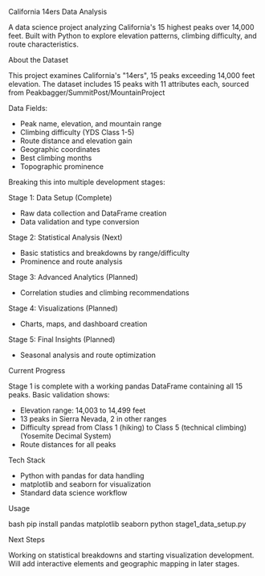 California 14ers Data Analysis

A data science project analyzing California's 15 highest peaks over 14,000 feet. Built with Python to explore elevation patterns, climbing difficulty, and route characteristics.

About the Dataset

This project examines California's "14ers", 15 peaks exceeding 14,000 feet elevation. The dataset includes 15 peaks with 11 attributes each, sourced from Peakbagger/SummitPost/MountainProject

Data Fields:
- Peak name, elevation, and mountain range
- Climbing difficulty (YDS Class 1-5) 
- Route distance and elevation gain
- Geographic coordinates
- Best climbing months
- Topographic prominence


Breaking this into multiple development stages:

Stage 1: Data Setup (Complete)
- Raw data collection and DataFrame creation
- Data validation and type conversion

Stage 2: Statistical Analysis (Next)
- Basic statistics and breakdowns by range/difficulty
- Prominence and route analysis  

Stage 3: Advanced Analytics (Planned)
- Correlation studies and climbing recommendations

Stage 4: Visualizations (Planned) 
- Charts, maps, and dashboard creation

Stage 5: Final Insights (Planned)
- Seasonal analysis and route optimization

Current Progress

Stage 1 is complete with a working pandas DataFrame containing all 15 peaks. Basic validation shows:

- Elevation range: 14,003 to 14,499 feet
- 13 peaks in Sierra Nevada, 2 in other ranges  
- Difficulty spread from Class 1 (hiking) to Class 5 (technical climbing) (Yosemite Decimal System)
- Route distances for all peaks

Tech Stack

- Python with pandas for data handling
- matplotlib and seaborn for visualization
- Standard data science workflow

Usage

bash
pip install pandas matplotlib seaborn
python stage1_data_setup.py

Next Steps

Working on statistical breakdowns and starting visualization development. Will add interactive elements and geographic mapping in later stages.
